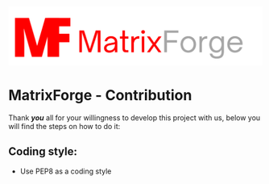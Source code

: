 ![Alt text](/branding/logo1.png "Optional title")

# MatrixForge - Contribution

Thank ***you*** all for your willingness to develop this project with us, below you will find the steps on how to do it:

## Coding style:
- Use PEP8 as a coding style
